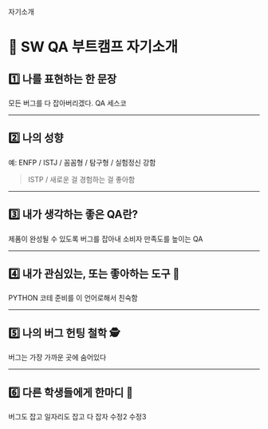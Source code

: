 
 자기소개 

# 👋 SW QA 부트캠프 자기소개

## 1️⃣ 나를 표현하는 한 문장
모든 버그를 다 잡아버리겠다. QA 세스코

---

## 2️⃣ 나의 성향
예: ENFP / ISTJ / 꼼꼼형 / 탐구형 / 실험정신 강함  
> ISTP / 새로운 걸 경험하는 걸 좋아함

---

## 3️⃣ 내가 생각하는 좋은 QA란?
제품이 완성될 수 있도록 버그를 잡아내 소비자 만족도를 높이는 QA

---

## 4️⃣ 내가 관심있는, 또는 좋아하는 도구 🧰
PYTHON 코테 준비를 이 언어로해서 친숙함

---

## 5️⃣ 나의 버그 헌팅 철학 🕵️
버그는 가장 가까운 곳에 숨어있다

---

## 6️⃣ 다른 학생들에게 한마디 💬
버그도 잡고 일자리도 잡고 다 잡자
수정2
수정3
